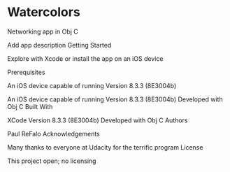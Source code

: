 Watercolors
===========

Networking app in Obj C

Add app description
Getting Started

Explore with Xcode or install the app on an iOS device

Prerequisites

An iOS device capable of running Version 8.3.3 (8E3004b)

An iOS device capable of running Version 8.3.3 (8E3004b) 
Developed with Obj C
Built With

XCode Version 8.3.3 (8E3004b)
Developed with Obj C
Authors

Paul ReFalo
Acknowledgements

Many thanks to everyone at Udacity for the terrific program
License

This project open; no licensing

